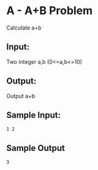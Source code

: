 # A - A+B Problem

Calculate a+b

## Input:
  Two integer a,b (0<=a,b<=10)

## Output:
  Output a+b

## Sample Input:

```
1 2
```

## Sample Output

```
3
```
